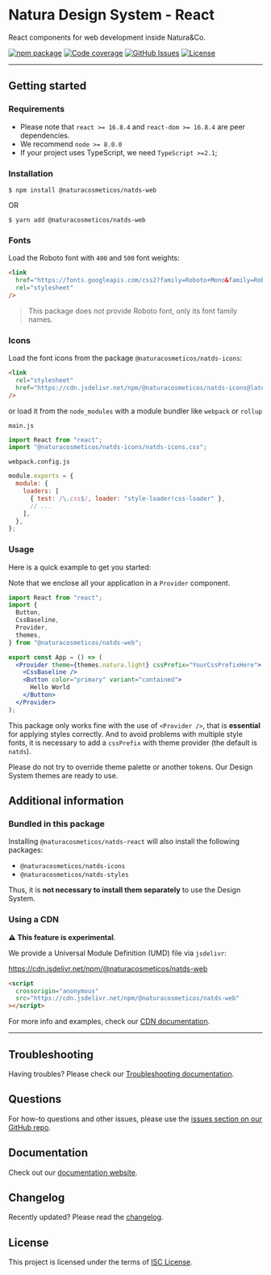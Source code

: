 # Natura Design System - React

React components for web development inside Natura&Co.

[![npm package](https://img.shields.io/npm/v/@naturacosmeticos/natds-react/latest.svg)](https://www.npmjs.com/package/@naturacosmeticos/natds-react)
[![Code coverage](https://img.shields.io/codecov/c/github/natura-cosmeticos/natds-js/main.svg)](https://codecov.io/gh/natura-cosmeticos/natds-js/branch/main)
[![GitHub Issues](https://img.shields.io/github/issues/natura-cosmeticos/natds-js.svg)](https://github.com/natura-cosmeticos/natds-js/issues)
[![License](https://img.shields.io/badge/license-ISC-blue.svg)](https://opensource.org/licenses/ISC)

---

## Getting started

### Requirements

- Please note that `react >= 16.8.4` and `react-dom >= 16.8.4` are peer dependencies.
- We recommend `node >= 8.0.0`
- If your project uses TypeScript, we need `TypeScript >=2.1`;

### Installation

```shell script
$ npm install @naturacosmeticos/natds-web
```

OR

```shell script
$ yarn add @naturacosmeticos/natds-web
```

### Fonts

Load the Roboto font with `400` and `500` font weights:

```html
<link
  href="https://fonts.googleapis.com/css2?family=Roboto+Mono&family=Roboto:wght@400;500&display=swap"
  rel="stylesheet"
/>
```

> This package does not provide Roboto font, only its font family names.

### Icons

Load the font icons from the package `@naturacosmeticos/natds-icons`:

```html
<link
  rel="stylesheet"
  href="https://cdn.jsdelivr.net/npm/@naturacosmeticos/natds-icons@latest/dist/natds-icons.css"
/>
```

or load it from the `node_modules` with a module bundler like `webpack` or `rollup`

`main.js`

```javascript
import React from "react";
import "@naturacosmeticos/natds-icons/natds-icons.css";
```

`webpack.config.js`

```javascript
module.exports = {
  module: {
    loaders: [
      { test: /\.css$/, loader: "style-loader!css-loader" },
      // ...
    ],
  },
};
```

### Usage

Here is a quick example to get you started:

Note that we enclose all your application in a `Provider` component.

```jsx
import React from "react";
import {
  Button,
  CssBaseline,
  Provider,
  themes,
} from "@naturacosmeticos/natds-web";

export const App = () => (
  <Provider theme={themes.natura.light} cssPrefix="YourCssPrefixHere">
    <CssBaseline />
    <Button color="primary" variant="contained">
      Hello World
    </Button>
  </Provider>
);
```

This package only works fine with the use of `<Provider />`, that is **essential** for applying styles correctly. And to avoid problems with multiple style fonts, it is necessary to add a `cssPrefix` with theme provider (the default is `natds`).

Please do not try to override theme palette or another tokens. Our Design System themes are ready to use.

## Additional information

### Bundled in this package

Installing `@naturacosmeticos/natds-react` will also install the following packages:

- `@naturacosmeticos/natds-icons`
- `@naturacosmeticos/natds-styles`

Thus, it is **not necessary to install them separately** to use the Design System.

### Using a CDN

**⚠️ This feature is experimental**.

We provide a Universal Module Definition (UMD) file via `jsdelivr`:

https://cdn.jsdelivr.net/npm/@naturacosmeticos/natds-web

```html
<script
  crossorigin="anonymous"
  src="https://cdn.jsdelivr.net/npm/@naturacosmeticos/natds-web"
></script>
```

For more info and examples, check our [CDN documentation](./docs/using-cdn.md).

---

## Troubleshooting

Having troubles? Please check our [Troubleshooting documentation](../../TROUBLESHOOTING.md).

## Questions

For how-to questions and other issues, please use the [issues section on our GitHub repo](https://github.com/natura-cosmeticos/natds-js/issues).

## Documentation

Check out our [documentation website](https://natds-web.natura.design/).

## Changelog

Recently updated? Please read the [changelog](./CHANGELOG.md).

## License

This project is licensed under the terms of [ISC License](../../LICENSE).
